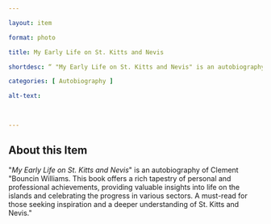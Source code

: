 ```yaml
--- 

layout: item 

format: photo 

title: My Early Life on St. Kitts and Nevis

shortdesc: “ "My Early Life on St. Kitts and Nevis" is an autobiography by Clement "Bouncin" Williams."

categories: [ Autobiography ] 

alt-text:  


 
--- 
```


## About this Item 

"_My Early Life on St. Kitts and Nevis_" is an autobiography of Clement "Bouncin Williams. This book offers a rich tapestry of personal and professional achievements, providing valuable insights into life on the islands and celebrating the progress in various sectors. A must-read for those seeking inspiration and a deeper understanding of St. Kitts and Nevis." 
